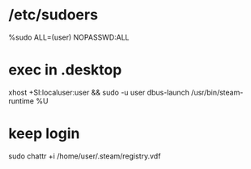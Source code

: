 # /etc/sudoers
%sudo ALL=(user) NOPASSWD:ALL

# exec in .desktop
xhost +SI:localuser:user && sudo -u user dbus-launch /usr/bin/steam-runtime %U 

# keep login
sudo chattr +i /home/user/.steam/registry.vdf 
